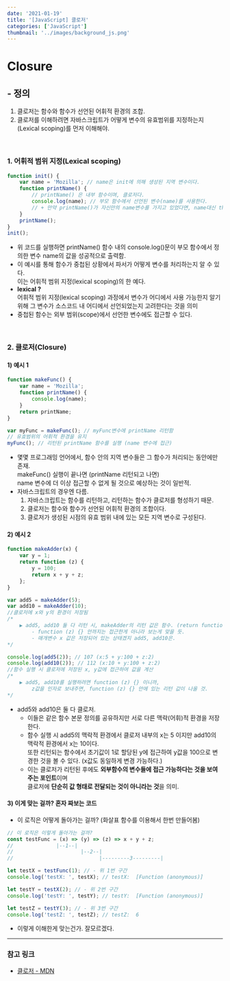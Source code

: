 ```yaml
---
date: '2021-01-19'
title: '[JavaScript] 클로저'
categories: ['JavaScript']
thumbnail: '../images/background_js.png'
---
```


# Closure

## - 정의

1. 클로저는 함수와 함수가 선언된 어휘적 환경의 조합.
2. 클로저를 이해하려면 자바스크립트가 어떻게 변수의 유효범위를 지정하는지(Lexical scoping)를 먼저 이해해야.

</br>

### 1. 어휘적 범위 지정(Lexical scoping)

```js
function init() {
    var name = 'Mozilla'; // name은 init에 의해 생성된 지역 변수이다.
    function printName() {
        // printName() 은 내부 함수이며, 클로저다.
        console.log(name); // 부모 함수에서 선언된 변수(name)를 사용한다.
        // + 만약 printName()가 자신만의 name변수를 가지고 있었다면, name대신 this.name을 사용했을 것
    }
    printName();
}
init();
```

-   위 코드를 실행하면 printName() 함수 내의 console.log()문이 부모 함수에서 정의한 변수 name의 값을 성공적으로 출력함.
-   이 예시를 통해 함수가 중첩된 상황에서 파서가 어떻게 변수를 처리하는지 알 수 있다.  
     이는 어휘적 범위 지정(lexical scoping)의 한 예다.
-   **lexical ?**  
    어휘적 범위 지정(lexical scoping) 과정에서 변수가 어디에서 사용 가능한지 알기 위해 그 변수가 소스코드 내 어디에서 선언되었는지 고려한다는 것을 의미
-   중첩된 함수는 외부 범위(scope)에서 선언한 변수에도 접근할 수 있다.

</br>

### 2. 클로저(Closure)

#### **1)** 예시 1

```js
function makeFunc() {
    var name = 'Mozilla';
    function printName() {
        console.log(name);
    }
    return printName;
}

var myFunc = makeFunc(); // myFunc변수에 printName 리턴함
// 유효범위의 어휘적 환경을 유지
myFunc(); // 리턴된 printName 함수를 실행 (name 변수에 접근)
```

-   몇몇 프로그래밍 언어에서, 함수 안의 지역 변수들은 그 함수가 처리되는 동안에만 존재.  
    makeFunc() 실행이 끝나면 (printName 리턴되고 나면)  
    name 변수에 더 이상 접근할 수 없게 될 것으로 예상하는 것이 일반적.
-   자바스크립트의 경우엔 다름.
    1. 자바스크립트는 함수를 리턴하고, 리턴하는 함수가 클로저를 형성하기 때문.
    2. 클로저는 함수와 함수가 선언된 어휘적 환경의 조합이다.
    3. 클로저가 생성된 시점의 유효 범위 내에 있는 모든 지역 변수로 구성된다.

#### **2)** 예시 2

```js
function makeAdder(x) {
    var y = 1;
    return function (z) {
        y = 100;
        return x + y + z;
    };
}

var add5 = makeAdder(5);
var add10 = makeAdder(10);
//클로저에 x와 y의 환경이 저장됨
/* 
    ▶ add5, add10 둘 다 리턴 시, makeAdder의 리턴 값은 함수. (return function (z) {})
        - function (z) {} 안까지는 접근한게 아니라 보는게 맞을 듯.
        - 매개변수 x 값은 저장되어 있는 상태겠지 add5, add10은.
*/

console.log(add5(2)); // 107 (x:5 + y:100 + z:2)
console.log(add10(2)); // 112 (x:10 + y:100 + z:2)
//함수 실행 시 클로저에 저장된 x, y값에 접근하여 값을 계산
/* 
    ▶ add5, add10를 실행하려면 function (z) {} 이니까,
        z값을 인자로 보내주면, function (z) {} 안에 있는 리턴 값이 나올 것.        
*/
```

-   add5와 add10은 둘 다 클로저.
    -   이들은 같은 함수 본문 정의를 공유하지만 서로 다른 맥락(어휘)적 환경을 저장한다.
    -   함수 실행 시 add5의 맥락적 환경에서 클로저 내부의 x는 5 이지만 add10의 맥락적 환경에서 x는 10이다.  
         또한 리턴되는 함수에서 초기값이 1로 할당된 y에 접근하여 y값을 100으로 변경한 것을 볼 수 있다. (x값도 동일하게 변경 가능하다.)
    -   이는 클로저가 리턴된 후에도 **외부함수의 변수들에 접근 가능하다는 것을 보여주는 포인트**이며  
         클로저에 **단순히 값 형태로 전달되는 것이 아니라는 것**을 의미.

#### **3)** 이게 맞는 걸까? 혼자 짜보는 코드

-   이 로직은 어떻게 돌아가는 걸까? (화살표 함수를 이용해서 한번 만들어봄)

```js
// 이 로직은 이렇게 돌아가는 걸까?
const testFunc = (x) => (y) => (z) => x + y + z;
//  			|--1--|
//         		        |--2--|
//                			  |---------3---------|

let testX = testFunc(1); // - 위 1번 구간
console.log('testX: ', testX); // testX:  [Function (anonymous)]

let testY = testX(2); // - 위 2번 구간
console.log('testY: ', testY); // testY:  [Function (anonymous)]

let testZ = testY(3); // - 위 3번 구간
console.log('testZ: ', testZ); // testZ:  6
```

-   이렇게 이해한게 맞는건가. 잘모르겠다.

<hr/>

### **참고 링크**

-   [클로저 - MDN](https://developer.mozilla.org/ko/docs/Web/JavaScript/Guide/Closures)
